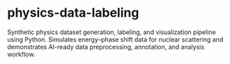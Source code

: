 # physics-data-labeling
Synthetic physics dataset generation, labeling, and visualization pipeline using Python. Simulates energy–phase shift data for nuclear scattering and demonstrates AI-ready data preprocessing, annotation, and analysis workflow.
